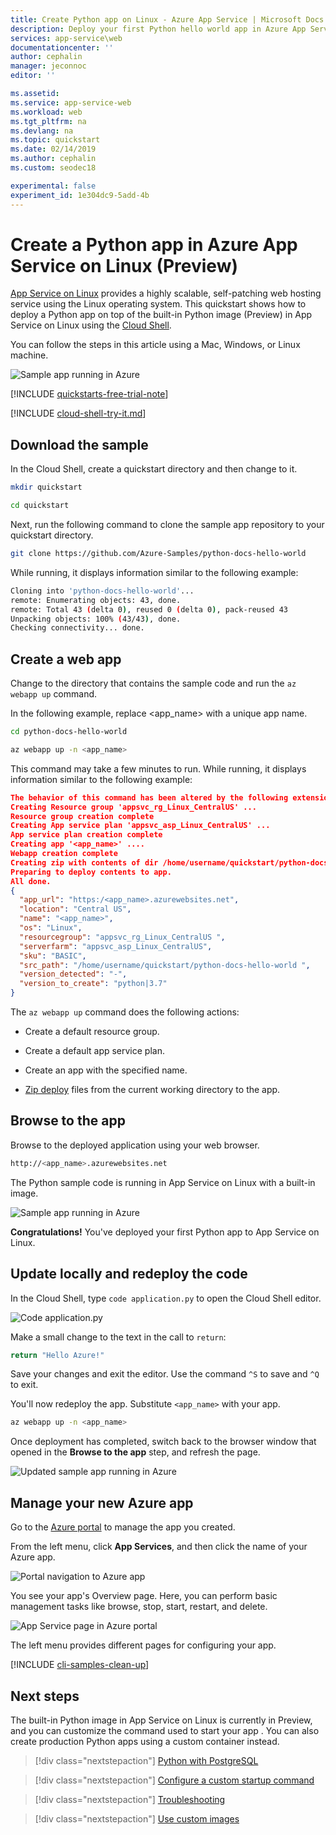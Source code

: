 ```yaml
---
title: Create Python app on Linux - Azure App Service | Microsoft Docs
description: Deploy your first Python hello world app in Azure App Service on Linux in minutes.
services: app-service\web
documentationcenter: ''
author: cephalin
manager: jeconnoc
editor: ''

ms.assetid: 
ms.service: app-service-web
ms.workload: web
ms.tgt_pltfrm: na
ms.devlang: na
ms.topic: quickstart
ms.date: 02/14/2019
ms.author: cephalin
ms.custom: seodec18

experimental: false
experiment_id: 1e304dc9-5add-4b
---
```

# Create a Python app in Azure App Service on Linux (Preview)

[App Service on Linux](app-service-linux-intro.md) provides a highly scalable, self-patching web hosting service using the Linux operating system. This quickstart shows how to deploy a Python app on top of the built-in Python image (Preview) in App Service on Linux using the [Cloud Shell](https://docs.microsoft.com/azure/cloud-shell/overview).

You can follow the steps in this article using a Mac, Windows, or Linux machine.

![Sample app running in Azure](media/quickstart-python/hello-world-in-browser.png)

[!INCLUDE [quickstarts-free-trial-note](../../../includes/quickstarts-free-trial-note.md)]

[!INCLUDE [cloud-shell-try-it.md](../../../includes/cloud-shell-try-it.md)]

## Download the sample

In the Cloud Shell, create a quickstart directory and then change to it.

```bash
mkdir quickstart

cd quickstart
```

Next, run the following command to clone the sample app repository to your quickstart directory.

```bash
git clone https://github.com/Azure-Samples/python-docs-hello-world
```

While running, it displays information similar to the following example:

```bash
Cloning into 'python-docs-hello-world'...
remote: Enumerating objects: 43, done.
remote: Total 43 (delta 0), reused 0 (delta 0), pack-reused 43
Unpacking objects: 100% (43/43), done.
Checking connectivity... done.
```

## Create a web app

Change to the directory that contains the sample code and run the `az webapp up` command.

In the following example, replace <app_name> with a unique app name.

```bash
cd python-docs-hello-world

az webapp up -n <app_name>
```

This command may take a few minutes to run. While running, it displays information similar to the following example:

```json
The behavior of this command has been altered by the following extension: webapp
Creating Resource group 'appsvc_rg_Linux_CentralUS' ...
Resource group creation complete
Creating App service plan 'appsvc_asp_Linux_CentralUS' ...
App service plan creation complete
Creating app '<app_name>' ....
Webapp creation complete
Creating zip with contents of dir /home/username/quickstart/python-docs-hello-world ...
Preparing to deploy contents to app.
All done.
{
  "app_url": "https:/<app_name>.azurewebsites.net",
  "location": "Central US",
  "name": "<app_name>",
  "os": "Linux",
  "resourcegroup": "appsvc_rg_Linux_CentralUS ",
  "serverfarm": "appsvc_asp_Linux_CentralUS",
  "sku": "BASIC",
  "src_path": "/home/username/quickstart/python-docs-hello-world ",
  "version_detected": "-",
  "version_to_create": "python|3.7"
}
```

The `az webapp up` command does the following actions:

- Create a default resource group.

- Create a default app service plan.

- Create an app with the specified name.

- [Zip deploy](https://docs.microsoft.com/azure/app-service/deploy-zip) files from the current working directory to the app.

## Browse to the app

Browse to the deployed application using your web browser.

```bash
http://<app_name>.azurewebsites.net
```

The Python sample code is running in App Service on Linux with a built-in image.

![Sample app running in Azure](media/quickstart-python/hello-world-in-browser.png)

**Congratulations!** You've deployed your first Python app to App Service on Linux.

## Update locally and redeploy the code

In the Cloud Shell, type `code application.py` to open the Cloud Shell editor.

![Code application.py](media/quickstart-python/code-applicationpy.png)

 Make a small change to the text in the call to `return`:

```python
return "Hello Azure!"
```

Save your changes and exit the editor. Use the command `^S` to save and `^Q` to exit.

You'll now redeploy the app. Substitute `<app_name>` with your app.

```bash
az webapp up -n <app_name>
```

Once deployment has completed, switch back to the browser window that opened in the **Browse to the app** step, and refresh the page.

![Updated sample app running in Azure](media/quickstart-python/hello-azure-in-browser.png)

## Manage your new Azure app

Go to the <a href="https://portal.azure.com" target="_blank">Azure portal</a> to manage the app you created.

From the left menu, click **App Services**, and then click the name of your Azure app.

![Portal navigation to Azure app](./media/quickstart-python/app-service-list.png)

You see your app's Overview page. Here, you can perform basic management tasks like browse, stop, start, restart, and delete.

![App Service page in Azure portal](media/quickstart-python/app-service-detail.png)

The left menu provides different pages for configuring your app. 

[!INCLUDE [cli-samples-clean-up](../../../includes/cli-samples-clean-up.md)]

## Next steps

The built-in Python image in App Service on Linux is currently in Preview, and you can customize the command used to start your app . You can also create production Python apps using a custom container instead.

> [!div class="nextstepaction"]
> [Python with PostgreSQL](tutorial-python-postgresql-app.md)

> [!div class="nextstepaction"]
> [Configure a custom startup command](how-to-configure-python.md#customize-startup-command)

> [!div class="nextstepaction"]
> [Troubleshooting](how-to-configure-python.md#troubleshooting)

> [!div class="nextstepaction"]
> [Use custom images](tutorial-custom-docker-image.md)
